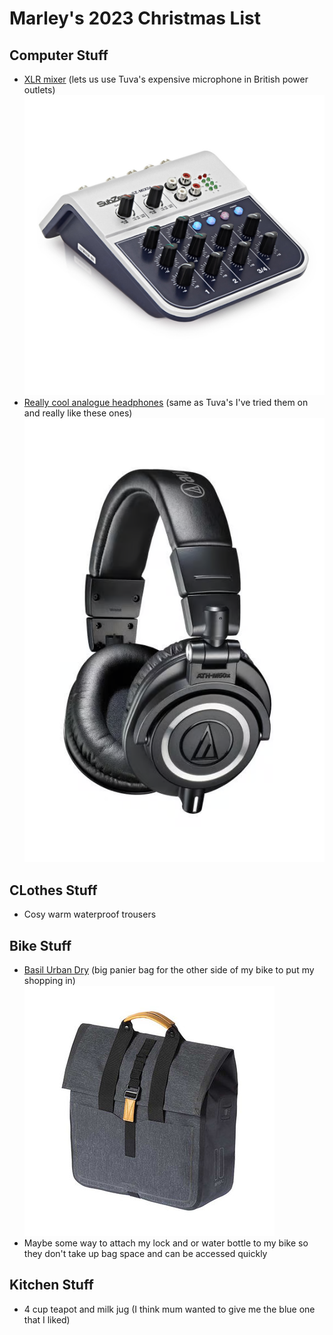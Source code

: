 # Marley's 2023 Christmas List
## Computer Stuff
- [XLR mixer](https://www.gear4music.com/PA-DJ-and-Lighting/SubZero-SZ-MIX04-4-Channel-Mini-Mixer/SIZ?_gl=1*1747vdd*_up*MQ..*_ga*MTExMzA4MTE4NC4xNzAxNTY5Mzgz*_ga_0WF1R5QW3K*MTcwMTU2OTM4Mi4xLjEuMTcwMTU2OTM4OS4wLjAuMA..) (lets us use Tuva's expensive microphone in British power outlets)![XLR mixer](images/mixer.png)
- [Really cool analogue headphones](https://www.gak.co.uk/en/audio-technica-ath-m50x-professional-monitor-headphones/93356?gclsrc=aw.ds&gad_source=1&gclid=Cj0KCQiAyKurBhD5ARIsALamXaGHXPimk_DRBCF9daxMjb6LBR7vIiKQifjbn3kowS4kIq-bKpjIlSoaAivIEALw_wcB) (same as Tuva's I've tried them on and really like these ones)![Headphones](images/headphones.png)
## CLothes Stuff
- Cosy warm waterproof trousers
## Bike Stuff
- [Basil Urban Dry](https://www.basil.com/en/urban-dry-shopper-dark-grey.html) (big panier bag for the other side of my bike to put my shopping in)![Panier bag](images/panier_bag.png)
- Maybe some way to attach my lock and or water bottle to my bike so they don't take up bag space and can be accessed quickly
## Kitchen Stuff
- 4 cup teapot and milk jug (I think mum wanted to give me the blue one that I liked)